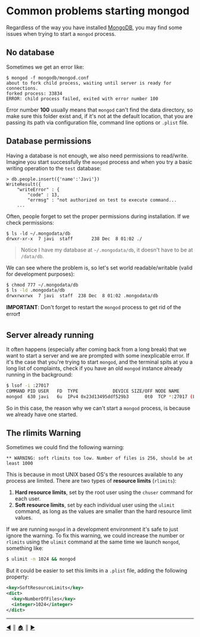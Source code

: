 # Common problems starting mongod
Regardless of the way you have installed [MongoDB][1], you may find some issues when trying to start a `mongod` process.

## No database
Sometimes we get an error like:

```
$ mongod -f mongodb/mongod.conf
about to fork child process, waiting until server is ready for connections.
forked process: 33834
ERROR: child process failed, exited with error number 100
```

Error number **100** usually means that `mongod` can't find the data directory, so make sure this folder exist and, if it's not at the default location, that you are passing its path via configuration file, command line options or `.plist` file.

## Database permissions
Having a database is not enough, we also need permissions to read/write. Imagine you start successfully the `mongod` process and when you try a basic writing operation to the `test` database:

```
> db.people.insert({'name':'Javi'})
WriteResult({
	"writeError" : {
		"code" : 13,
		"errmsg" : "not authorized on test to execute command...
    ...
```

Often, people forget to set the proper permissions during installation. If we check permissions:
```
$ ls -ld ~/.mongodata/db
drwxr-xr-x  7 javi  staff       238 Dec  8 01:02 ./
```

> Notice I have my database at `~/.mongodata/db`, it doesn't have to be at `/data/db`.

We can see where the problem is, so let's set world readable/writable (valid for development purposes):

```bash
$ chmod 777 ~/.mongodata/db
$ ls -ld .mongodata/db
drwxrwxrwx  7 javi  staff  238 Dec  8 01:02 .mongodata/db
```
**IMPORTANT**: Don't forget to restart the `mongod` process to get rid of the error:exclamation:

## Server already running
It often happens (especially after coming back from a long break) that we want to start a server and we are prompted with some inexplicable error. If it's the case that you're trying to start `mongod`, and the terminal spits at you a long list of complaints, check if you have an old `mongod` instance already running in the background:

```bash
$ lsof -i :27017
COMMAND PID USER   FD  TYPE             DEVICE SIZE/OFF NODE NAME
mongod  630 javi   6u  IPv4 0x23d13495ddf529b3      0t0  TCP *:27017 (LISTEN)
```

So in this case, the reason why we can't start a `mongod` process, is because we already have one started.

## The rlimits Warning
Sometimes we could find the following warning:

```
** WARNING: soft rlimits too low. Number of files is 256, should be at least 1000
```

This is because in most UNIX based OS's the resources available to any process are limited. There are two types of **resource limits** (`rlimits`):

1. **Hard resource limits**, set by the root user using the `chuser` command for each user.
2. **Soft resource limits**, set by each individual user using the `ulimit` command, as long as the values are smaller than the hard resource limit values.

If we are running `mongod` in a development environment it's safe to just ignore the warning. To fix this warning, we could increase the number or `rlimits` using the `ulimit` command at the same time we launch `mongod`, something like:

```bash
$ ulimit -n 1024 && mongod
```

But it could be easier to set this limits in a `.plist` file, adding the following property:
```xml
<key>SoftResourceLimits</key>
<dict>
  <key>NumberOfFiles</key>
  <integer>1024</integer>
</dict>
```

---
[:arrow_backward:][back] ║ [:house:][home] ║ [:arrow_forward:][next]

<!-- navigation -->
[home]: ../README.md
[back]: configuration.md
[next]: intro_shell.md

<!-- links -->
[1]: https://www.mongodb.org/
